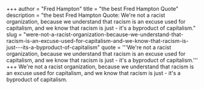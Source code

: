 +++
author = "Fred Hampton"
title = "the best Fred Hampton Quote"
description = "the best Fred Hampton Quote: We're not a racist organization, because we understand that racism is an excuse used for capitalism, and we know that racism is just - it's a byproduct of capitalism."
slug = "were-not-a-racist-organization-because-we-understand-that-racism-is-an-excuse-used-for-capitalism-and-we-know-that-racism-is-just---its-a-byproduct-of-capitalism"
quote = '''We're not a racist organization, because we understand that racism is an excuse used for capitalism, and we know that racism is just - it's a byproduct of capitalism.'''
+++
We're not a racist organization, because we understand that racism is an excuse used for capitalism, and we know that racism is just - it's a byproduct of capitalism.
